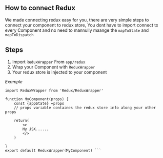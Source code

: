 ## How to connect Redux
We made connecting redux easy for you, there are very simple steps to connect your component to redux store, You dont have to import connect to every Component and no need to mannully maange the `mapToState` and `mapToDispatch`

## Steps
1. Import `ReduxWrapper` From `app/redux`
2. Wrap your Component with `ReduxWrapper`
2. Your redux store is injected to your component

*Example*

```
import ReduxWrapper from 'Redux/ReduxWrapper'

function MyComponent(props) {
    const {appState} =props 
    // props variable containes the redux store info along your other props
 
    return(
        <>
        My JSX......
        </>
    )
    
}
export default ReduxWrapper(MyComponent) ```